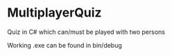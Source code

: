 # MultiplayerQuiz
 Quiz in C# which can/must be played with two persons
 
 Working .exe can be found in bin/debug
